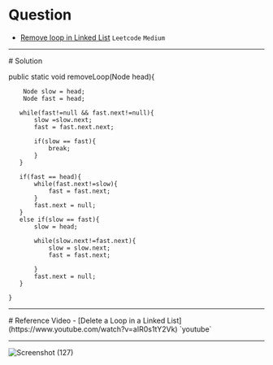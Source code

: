 # Question
- [Remove loop in Linked List](https://practice.geeksforgeeks.org/problems/remove-loop-in-linked-list/1) `Leetcode` `Medium`


<hr>
# Solution

 public static void removeLoop(Node head){
       
        Node slow = head;
        Node fast = head;
        
       while(fast!=null && fast.next!=null){
           slow =slow.next;
           fast = fast.next.next;
           
           if(slow == fast){
               break;
           }
       }
       
       if(fast == head){
           while(fast.next!=slow){
               fast = fast.next;
           }
           fast.next = null;
       }
       else if(slow == fast){
           slow = head;
           
           while(slow.next!=fast.next){
               slow = slow.next;
               fast = fast.next;
              
           }
           fast.next = null;
       }
        
    }
    
 <hr>
 # Reference Video
- [Delete a Loop in a Linked List](https://www.youtube.com/watch?v=aIR0s1tY2Vk) `youtube`

<hr>


![Screenshot (127)](https://user-images.githubusercontent.com/66193463/134959127-f2042ab4-bfd8-4ccb-957b-4e7b58fde01a.png)

    
    

